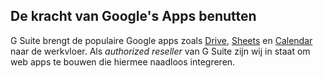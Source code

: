 
## De kracht van Google's Apps benutten

G Suite brengt de populaire Google apps zoals <a href="https://www.google.com/work/apps/business/products/drive" target="_blank">Drive</a>, <a href="https://www.google.com/work/apps/business/products/sheets/" target="_blank">Sheets</a> en <a href="https://www.google.com/work/apps/business/products/calendar/" target="_blank">Calendar</a> naar de werkvloer. Als *authorized reseller* van G Suite zijn wij in staat om web apps te bouwen die hiermee naadloos integreren.
